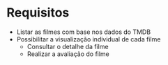 # Requisitos

- Listar as filmes com base nos dados do TMDB
- Possibilitar a visualização individual de cada filme
    + Consultar o detalhe da filme
    + Realizar a avaliação do filme